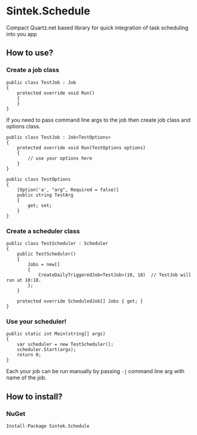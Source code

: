 # Sintek.Schedule
Compact Quartz.net based library for quick integration of task scheduling into you app

## How to use?

### Create a job class
```
public class TestJob : Job
{
    protected override void Run()
    {
    }
}
```

If you need to pass command line args to the job then create job class and options class.

```
public class TestJob : Job<TestOptions>
{
    protected override void Run(TestOptions options)
    {
        // use your options here
    }
}

public class TestOptions
{
    [Option('a', "arg", Required = false)]
    public string TestArg
    {
        get; set;
    }
}
```

### Create a scheduler class
```
public class TestScheduler : Scheduler
{
    public TestScheduler()
    {
        Jobs = new[]
        {
            CreateDailyTriggeredJob<TestJob>(10, 18)  // TestJob will run at 10:18.
        };
    }

    protected override ScheduledJob[] Jobs { get; }
}
```

### Use your scheduler!
```
public static int Main(string[] args)
{
    var scheduler = new TestScheduler();
    scheduler.Start(args);
    return 0;
}
```
Each your job can be run manually by passing `-j` command line arg with name of the job.

## How to install?

### NuGet

`Install-Package Sintek.Schedule`
